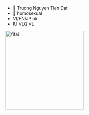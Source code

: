 - 👋 Truong Nguyen Tien Dat 
- 👀 homosexual 
- VI/EN/JP ok
- IU VLQ VL
<img src="[https://i.imgur.com/i9PvV0Y.png](https://scontent.fsgn2-10.fna.fbcdn.net/v/t39.30808-6/481904365_1348255269513773_30131827802589387_n.png?_nc_cat=109&ccb=1-7&_nc_sid=cc71e4&_nc_eui2=AeHXW3XpTmH4uwQjs_HD3u9tHvGPOlh5RiEe8Y86WHlGIU-2SnN8EpGxfF8q-exnSZAfeO5Za4i-00DOcPeKkepg&_nc_ohc=KHxxTiIdOcQQ7kNvgGUDtJe&_nc_oc=AdhIJbZsm0iiDAIQ0Yng12El5ZDuzrVCeue4Yi4vaYs5RHEcgVWrrZ0E2TXqR572PM0&_nc_zt=23&_nc_ht=scontent.fsgn2-10.fna&_nc_gid=3j8_-KuJzyGrpt6NPXimvg&oh=00_AYFTMDe7hDLzqv3XiWzcvnC2EB2uUp10pgq6L2gPQ6vEOA&oe=67DEFCA5)" alt="fifai" width="250"/>

